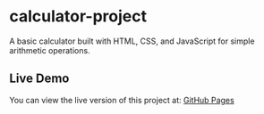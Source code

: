 # calculator-project
A basic calculator built with HTML, CSS, and JavaScript for simple arithmetic operations.

## Live Demo
You can view the live version of this project at: [GitHub Pages](https://samiawajid7.github.io/calculator-project/)
